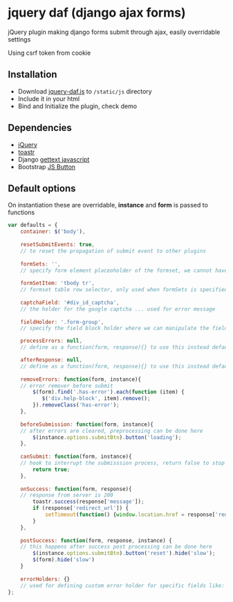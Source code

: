 # jquery daf (django ajax forms)
jQuery plugin making django forms submit through ajax, easily overridable settings

Using csrf token from cookie

## Installation

* Download [jquery-daf.js](https://github.com/zhgabor/jquery-daf/blob/master/jquery-daf.js) to `/static/js` directory
* Include it in your html
* Bind and Initialize the plugin, check demo

## Dependencies

* [jQuery](http://jquery.com/download/)
* [toastr](https://github.com/CodeSeven/toastr)
* Django [gettext javascript](https://docs.djangoproject.com/en/1.10/topics/i18n/translation/#using-the-javascript-translation-catalog)
* Bootstrap [JS Button](http://getbootstrap.com/javascript/#buttons)

## Default options

On instantiation these are overridable, **instance** and **form** is passed to functions

```javascript
var defaults = {
    container: $('body'),
    
    resetSubmitEvents: true,
    // to reset the propagation of submit event to other plugins
    
    formSets: '', 
    // specify form element placeoholder of the formset, we cannot have more form tags inside a form so replace it
    
    formSetItem: 'tbody tr', 
    // formset table row selector, only used when formSets is specified
    
    captchaField: '#div_id_captcha', 
    // the holder for the google captcha ... used for error message
    
    fieldHolder: '.form-group',
    // specify the field block holder where we can manipulate the field error messages, inside of selector

    processErrors: null,
    // define as a function(form, response){} to use this instead default function

    afterResponse: null,
    // define as a function(form, response){} to use this instead default function
    
    removeErrors: function(form, instance){ 
    // error remover before submit
        $(form).find('.has-error').each(function (item) {
           $('div.help-block', item).remove();
        }).removeClass('has-error');
    },
    
    beforeSubmission: function(form, instance){ 
    // after errors are cleared, preprocessing can be done here
        $(instance.options.submitBtn).button('loading');
    },
    
    canSubmit: function(form, instance){
    // hook to interrupt the submisssion process, return false to stop it
        return true;
    },
    
    onSuccess: function(form, response){
    // response from server is 200
        toastr.success(response['message']);
        if (response['redirect_url']) {
            setTimeout(function() {window.location.href = response['redirect_url']}, 1500)
        }
    },
    
    postSuccess: function(form, response, instance) { 
    // this happens after success post processing can be done here
        $(instance.options.submitBtn).button('reset').hide('slow');
        $(form).hide('slow')
    }
    
    errorHolders: {}
    // used for defining custom error holder for specific fields like: gender: '.gender-error'
};
```
